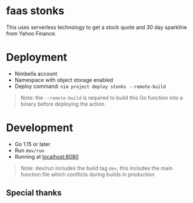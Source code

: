 
# faas stonks

This uses serverless technology to get a stock quote and 30 day sparkline from Yahoo Finance.

# Deployment

- Nimbella account
- Namespace with object storage enabled
- Deploy command: `nim project deploy stonks --remote-build`

> Note: the `--remote-build` is required to build this Go function into a binary before deploying the action. 

# Development

- Go 1.15 or later
- Run `dev/run` 
- Running at [localhost:8080](http://localhost:8080/)

> Note: dev/run includes the build tag `dev`, this includes the main function file which conflicts during builds in production

## Special thanks